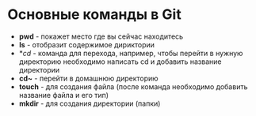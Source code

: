 # Основные команды в Git


- **pwd** - покажет место где вы сейчас находитесь <br>
- **ls** - отобразит содержимое дириктории <br>
- **cd* - команда для перехода, например, чтобы перейти в нужную директорию необходимо написать cd и добавить название директории <br>
- **cd~** - перейти в домашнюю директорию <br>
- **touch** - для создания файла (после команда необходимо добавить название файла и его тип) <br>
- **mkdir** - для создания директории (папки) <br>

 